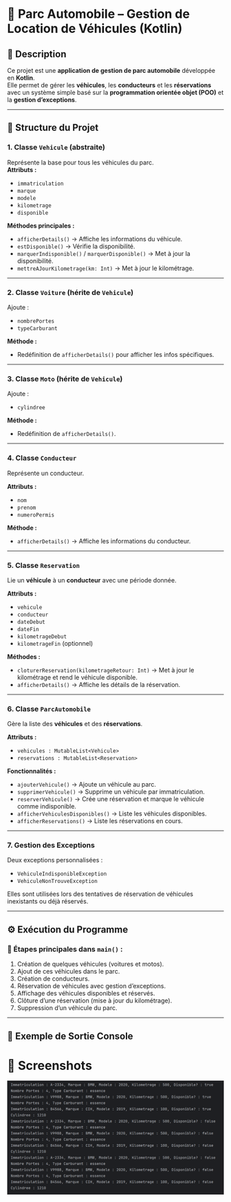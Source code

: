 # 🚗 Parc Automobile – Gestion de Location de Véhicules (Kotlin)

## 📘 Description
Ce projet est une **application de gestion de parc automobile** développée en **Kotlin**.  
Elle permet de gérer les **véhicules**, les **conducteurs** et les **réservations** avec un système simple basé sur la **programmation orientée objet (POO)** et la **gestion d’exceptions**.

---

## 🧱 Structure du Projet

### 1. Classe `Vehicule` (abstraite)
Représente la base pour tous les véhicules du parc.  
**Attributs :**
- `immatriculation`
- `marque`
- `modele`
- `kilometrage`
- `disponible`

**Méthodes principales :**
- `afficherDetails()` → Affiche les informations du véhicule.  
- `estDisponible()` → Vérifie la disponibilité.  
- `marquerIndisponible()` / `marquerDisponible()` → Met à jour la disponibilité.  
- `mettreAJourKilometrage(km: Int)` → Met à jour le kilométrage.

---

### 2. Classe `Voiture` (hérite de `Vehicule`)
Ajoute :
- `nombrePortes`
- `typeCarburant`

**Méthode :**
- Redéfinition de `afficherDetails()` pour afficher les infos spécifiques.

---

### 3. Classe `Moto` (hérite de `Vehicule`)
Ajoute :
- `cylindree`

**Méthode :**
- Redéfinition de `afficherDetails()`.

---

### 4. Classe `Conducteur`
Représente un conducteur.

**Attributs :**
- `nom`
- `prenom`
- `numeroPermis`

**Méthode :**
- `afficherDetails()` → Affiche les informations du conducteur.

---

### 5. Classe `Reservation`
Lie un **véhicule** à un **conducteur** avec une période donnée.

**Attributs :**
- `vehicule`
- `conducteur`
- `dateDebut`
- `dateFin`
- `kilometrageDebut`
- `kilometrageFin` (optionnel)

**Méthodes :**
- `cloturerReservation(kilometrageRetour: Int)` → Met à jour le kilométrage et rend le véhicule disponible.  
- `afficherDetails()` → Affiche les détails de la réservation.

---

### 6. Classe `ParcAutomobile`
Gère la liste des **véhicules** et des **réservations**.

**Attributs :**
- `vehicules : MutableList<Vehicule>`
- `reservations : MutableList<Reservation>`

**Fonctionnalités :**
- `ajouterVehicule()` → Ajoute un véhicule au parc.  
- `supprimerVehicule()` → Supprime un véhicule par immatriculation.  
- `reserverVehicule()` → Crée une réservation et marque le véhicule comme indisponible.  
- `afficherVehiculesDisponibles()` → Liste les véhicules disponibles.  
- `afficherReservations()` → Liste les réservations en cours.

---

### 7. Gestion des Exceptions
Deux exceptions personnalisées :
- `VehiculeIndisponibleException`
- `VehiculeNonTrouveException`

Elles sont utilisées lors des tentatives de réservation de véhicules inexistants ou déjà réservés.

---

## ⚙️ Exécution du Programme

### 🧩 Étapes principales dans `main()` :
1. Création de quelques véhicules (voitures et motos).  
2. Ajout de ces véhicules dans le parc.  
3. Création de conducteurs.  
4. Réservation de véhicules avec gestion d’exceptions.  
5. Affichage des véhicules disponibles et réservés.  
6. Clôture d’une réservation (mise à jour du kilométrage).  
7. Suppression d’un véhicule du parc.

---

## 🧠 Exemple de Sortie Console
# 📸 Screenshots
![Homepage Screenshot](console.png)
